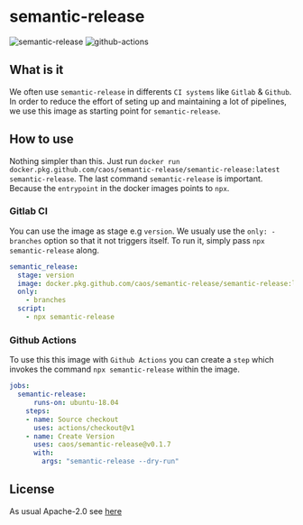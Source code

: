 # semantic-release

![semantic-release](https://img.shields.io/badge/%20%20%F0%9F%93%A6%F0%9F%9A%80-semantic--release-e10079.svg)
![github-actions](https://github.com/caos/semantic-release/workflows/Release/badge.svg)

## What is it

We often use `semantic-release` in differents `CI systems` like `Gitlab` & `Github`. In order to reduce the effort of seting up and maintaining a lot of pipelines, we use this image as starting point for `semantic-release`.

## How to use

Nothing simpler than this. Just run `docker run docker.pkg.github.com/caos/semantic-release/semantic-release:latest semantic-release`.
The last command `semantic-release` is important. Because the `entrypoint` in the docker images points to `npx`.

### Gitlab CI

You can use the image as stage e.g `version`. We usualy use the `only: - branches` option so that it not triggers itself.
To run it, simply pass `npx semantic-release` along.

```yaml
semantic_release:
  stage: version
  image: docker.pkg.github.com/caos/semantic-release/semantic-release:latest
  only:
    - branches
  script:
    - npx semantic-release
```

### Github Actions

To use this this image with `Github Actions` you can create a `step` which invokes the command `npx semantic-release` within the image.

```yaml
jobs:
  semantic-release:
      runs-on: ubuntu-18.04
    steps:
    - name: Source checkout
      uses: actions/checkout@v1
    - name: Create Version
      uses: caos/semantic-release@v0.1.7
      with:
        args: "semantic-release --dry-run"
```

## License

As usual Apache-2.0 see [here](./LICENSE)
